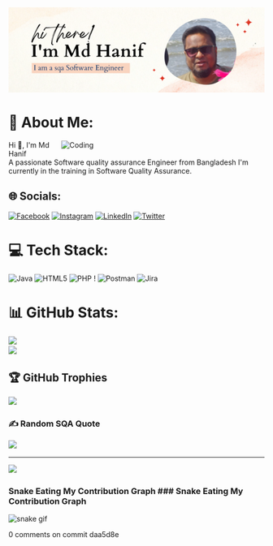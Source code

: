 ![logo ](https://github.com/mdhanifbd/mdhanifbd/blob/master/Github%20Banner.png)
# 💫 About Me:
<img align="right" alt="Coding" width="400" 
src="https://github.com/mdhanifbd/mdhanifbd/assets/62870718/2122df88-6114-4cdb-8933-e1978df7496f">
Hi 👋, I'm Md Hanif<br>
A passionate Software quality assurance Engineer from Bangladesh<be>
I'm currently in the training in Software Quality Assurance.
## 🌐 Socials:	
[![Facebook](https://img.shields.io/badge/Facebook-%231877F2.svg?logo=Facebook&logoColor=white)](https://facebook.com/akashahmed.cse)
[![Instagram](https://img.shields.io/badge/Instagram-%23E4405F.svg?logo=Instagram&logoColor=white)](https://instagram.com/_silent.learner_)
[![LinkedIn](https://img.shields.io/badge/LinkedIn-%230077B5.svg?logo=linkedin&logoColor=white)](https://linkedin.com/in/akashahmed-cse)
[![Twitter](https://img.shields.io/badge/Twitter-%231DA1F2.svg?logo=Twitter&logoColor=white)](https://twitter.com/akashah77994528) 	
 
# 💻 Tech Stack:	
![Java](https://img.shields.io/badge/java-%23ED8B00.svg?style=for-the-badge&logo=java&logoColor=white) 
![HTML5](https://img.shields.io/badge/html5-%23E34F26.svg?style=for-the-badge&logo=html5&logoColor=white) 
![PHP](https://img.shields.io/badge/php-%23777BB4.svg?style=for-the-badge&logo=php&logoColor=white) !
![Postman](https://img.shields.io/badge/Postman-FF6C37?style=for-the-badge&logo=postman&logoColor=white)
![Jira](https://img.shields.io/badge/jira-%230A0FFF.svg?style=for-the-badge&logo=jira&logoColor=white)	

# 📊 GitHub Stats:	
![](https://github-readme-stats.vercel.app/api?username=mdhanifbd&theme=gruvbox&hide_border=false&include_all_commits=true&count_private=true)<br/>	
![](https://github-readme-streak-stats.herokuapp.com/?user=mdhanifbd&theme=gruvbox&hide_border=false)<br/>	


## 🏆 GitHub Trophies	
![](https://github-profile-trophy.vercel.app/?username=mdhanifbd&theme=radical&no-frame=false&no-bg=true&margin-w=4)


### ✍️ Random SQA Quote	
![](https://quotes-github-readme.vercel.app/api?type=horizontal&theme=gruvbox)	

---	---
[![](https://visitcount.itsvg.in/api?id=mdhanifbd&icon=0&color=0)](https://visitcount.itsvg.in)

### Snake Eating My Contribution Graph	### Snake Eating My Contribution Graph
![snake gif](https://github.com/mdhanifbd/mdhanifbd/blob/output/github-contribution-grid-snake.svg)	

0 comments on commit daa5d8e



